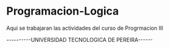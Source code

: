 # Programacion-Logica

Aqui se trabajaran las actividades del curso de Progrmacion III

----------UNIVERSIDAD TECNOLOGICA DE PEREIRA------